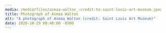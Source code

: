 ```yaml
---
media: /media/files/asmaa-walton_-credit-to-saint-louis-art-museum.jpeg
title: Photograph of Asmaa Walton
alt: "A photograph of Asmaa Walton (credit: Saint Louis Art Museum)"
date: 2020-10-29 00:48:00 -0500
---
```

